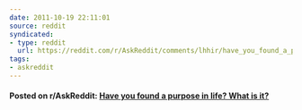 ```yaml
---
date: 2011-10-19 22:11:01
source: reddit
syndicated:
- type: reddit
  url: https://reddit.com/r/AskReddit/comments/lhhir/have_you_found_a_purpose_in_life_what_is_it/
tags:
- askreddit
---
```


#### Posted on r/AskReddit: [Have you found a purpose in life? What is it?](https://reddit.com/r/AskReddit/comments/lhhir/have_you_found_a_purpose_in_life_what_is_it/)